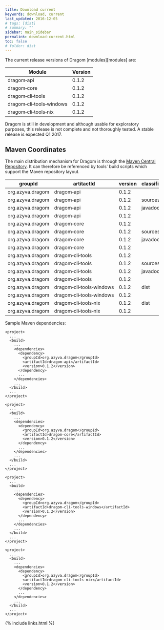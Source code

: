 ```yaml
---
title: Download current
keywords: download, current
last_updated: 2016-12-05
# tags: [dist]
# summary: ""
sidebar: main_sidebar
permalink: download-current.html
toc: false
# folder: dist
---
```


The current release versions of Dragom [modules][modules] are:

Module                                    |Version
------------------------------------------|-------
dragom&#8209;api                          |0.1.2
dragom&#8209;core                         |0.1.2
dragom&#8209;cli&#8209;tools              |0.1.2
dragom&#8209;cli&#8209;tools&#8209;windows|0.1.2
dragom&#8209;cli&#8209;tools&#8209;nix    |0.1.2

Dragom is still in development and although usable for exploratory purposes,
this release is not complete and not thoroughly tested. A stable release is
expected Q1 2017.

## Maven Coordinates

The main distribution mechanism for Dragom is through the
<a href="https://search.maven.org" target="_blank">Maven Central
Repository</a>. It can therefore be referenced by tools' build scripts which
support the Maven repository layout.

groupId         |artitactId                                |version|classifier|type  |
----------------|------------------------------------------|-------|----------|------|
org.azyva.dragom|dragom&#8209;api                          |0.1.2  |          |jar   |<a class="no_icon" href="http://repo1.maven.org/maven2/org/azyva/dragom/dragom-api/0.1.2/dragom-api-0.1.2.jar" download><span class="glyphicon glyphicon-download"/></a>
org.azyva.dragom|dragom&#8209;api                          |0.1.2  |sources   |jar   |<a class="no_icon" href="http://repo1.maven.org/maven2/org/azyva/dragom/dragom-api/0.1.2/dragom-api-0.1.2-sources.jar" download><span class="glyphicon glyphicon-download"/></a>
org.azyva.dragom|dragom&#8209;api                          |0.1.2  |javadoc   |jar   |<a class="no_icon" href="http://repo1.maven.org/maven2/org/azyva/dragom/dragom-api/0.1.2/dragom-api-0.1.2-javadoc.jar" download><span class="glyphicon glyphicon-download"/></a>
org.azyva.dragom|dragom&#8209;api                          |0.1.2  |          |pom   |<a class="no_icon" href="http://repo1.maven.org/maven2/org/azyva/dragom/dragom-api/0.1.2/dragom-api-0.1.2.pom" download><span class="glyphicon glyphicon-download"/></a>
org.azyva.dragom|dragom&#8209;core                         |0.1.2  |          |jar   |<a class="no_icon" href="http://repo1.maven.org/maven2/org/azyva/dragom/dragom-core/0.1.2/dragom-core-0.1.2.jar" download><span class="glyphicon glyphicon-download"/></a>
org.azyva.dragom|dragom&#8209;core                         |0.1.2  |sources   |jar   |<a class="no_icon" href="http://repo1.maven.org/maven2/org/azyva/dragom/dragom-core/0.1.2/dragom-core-0.1.2-sources.jar" download><span class="glyphicon glyphicon-download"/></a>
org.azyva.dragom|dragom&#8209;core                         |0.1.2  |javadoc   |jar   |<a class="no_icon" href="http://repo1.maven.org/maven2/org/azyva/dragom/dragom-core/0.1.2/dragom-core-0.1.2-javadoc.jar" download><span class="glyphicon glyphicon-download"/></a>
org.azyva.dragom|dragom&#8209;core                         |0.1.2  |          |pom   |<a class="no_icon" href="http://repo1.maven.org/maven2/org/azyva/dragom/dragom-core/0.1.2/dragom-core-0.1.2.pom" download><span class="glyphicon glyphicon-download"/></a>
org.azyva.dragom|dragom&#8209;cli&#8209;tools              |0.1.2  |          |jar   |<a class="no_icon" href="http://repo1.maven.org/maven2/org/azyva/dragom/dragom-cli-tools/0.1.2/dragom-cli-tools-0.1.2.jar" download><span class="glyphicon glyphicon-download"/></a>
org.azyva.dragom|dragom&#8209;cli&#8209;tools              |0.1.2  |sources   |jar   |<a class="no_icon" href="http://repo1.maven.org/maven2/org/azyva/dragom/dragom-cli-tools/0.1.2/dragom-cli-tools-0.1.2-sources.jar" download><span class="glyphicon glyphicon-download"/></a>
org.azyva.dragom|dragom&#8209;cli&#8209;tools              |0.1.2  |javadoc   |jar   |<a class="no_icon" href="http://repo1.maven.org/maven2/org/azyva/dragom/dragom-cli-tools/0.1.2/dragom-cli-tools-0.1.2-javadoc.jar" download><span class="glyphicon glyphicon-download"/></a>
org.azyva.dragom|dragom&#8209;cli&#8209;tools              |0.1.2  |          |pom   |<a class="no_icon" href="http://repo1.maven.org/maven2/org/azyva/dragom/dragom-cli-tools/0.1.2/dragom-cli-tools-0.1.2.pom" download><span class="glyphicon glyphicon-download"/></a>
org.azyva.dragom|dragom&#8209;cli&#8209;tools&#8209;windows|0.1.2  |dist      |tar.gz|<a class="no_icon" href="http://repo1.maven.org/maven2/org/azyva/dragom/dragom-cli-tools-windows/0.1.2/dragom-cli-tools-windows-0.1.2-dist.tar.gz" download><span class="glyphicon glyphicon-download"/></a>
org.azyva.dragom|dragom&#8209;cli&#8209;tools&#8209;windows|0.1.2  |          |pom   |<a class="no_icon" href="http://repo1.maven.org/maven2/org/azyva/dragom/dragom-cli-tools-windows/0.1.2/dragom-cli-tools-windows-0.1.2.pom" download><span class="glyphicon glyphicon-download"/></a>
org.azyva.dragom|dragom&#8209;cli&#8209;tools&#8209;nix    |0.1.2  |dist      |tar.gz|<a class="no_icon" href="http://repo1.maven.org/maven2/org/azyva/dragom/dragom-cli-tools-nix/0.1.2/dragom-cli-tools-nix-0.1.2-dist.tar.gz" download><span class="glyphicon glyphicon-download"/></a>
org.azyva.dragom|dragom&#8209;cli&#8209;tools&#8209;nix    |0.1.2  |          |pom   |<a class="no_icon" href="http://repo1.maven.org/maven2/org/azyva/dragom/dragom-cli-tools-nix/0.1.2/dragom-cli-tools-nix-0.1.2.pom" download><span class="glyphicon glyphicon-download"/></a>

Sample Maven dependencies:

```
<project>
  ...
  <build>
    ...
    <dependencies>
      <dependency>
        <groupId>org.azyva.dragom</groupId>
        <artifactId>dragom-api</artifactId>
        <version>0.1.2</version>
      </dependency>
      ...
    </dependencies>
    ...
  </build>
  ...
</project>
```

```
<project>
  ...
  <build>
    ...
    <dependencies>
      <dependency>
        <groupId>org.azyva.dragom</groupId>
        <artifactId>dragom-core</artifactId>
        <version>0.1.2</version>
      </dependency>
      ...
    </dependencies>
    ...
  </build>
  ...
</project>
```

```
<project>
  ...
  <build>
    ...
    <dependencies>
      <dependency>
        <groupId>org.azyva.dragom</groupId>
        <artifactId>dragom-cli-tools-windows</artifactId>
        <version>0.1.2</version>
      </dependency>
      ...
    </dependencies>
    ...
  </build>
  ...
</project>
```

```
<project>
  ...
  <build>
    ...
    <dependencies>
      <dependency>
        <groupId>org.azyva.dragom</groupId>
        <artifactId>dragom-cli-tools-nix</artifactId>
        <version>0.1.2</version>
      </dependency>
      ...
    </dependencies>
    ...
  </build>
  ...
</project>
```

{% include links.html %}